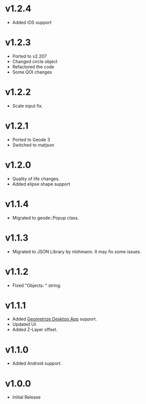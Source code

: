 # v1.2.4

- Added iOS support

# v1.2.3

- Ported to v2.207
- Changed circle object
- Refactored the code
- Some QOI changes

# v1.2.2

- Scale input fix.

# v1.2.1

- Ported to Geode 3
- Switched to matjson

# v1.2.0

- Quality of life changes.
- Added elipse shape support

# v1.1.4

- Migrated to geode::Popup class.

# v1.1.3

* Migrated to JSON Library by nlohmann. It may fix some issues.

# v1.1.2

* FIxed "Objects: " string.

# v1.1.1

* Added [Geometrize Desktop App](https://www.geometrize.co.uk/) support.
* Updated UI.
* Added Z-Layer offset.

# v1.1.0

* Added Android support.

# v1.0.0

* Initial Release
